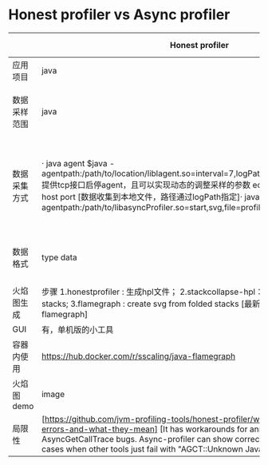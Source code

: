 # Honest profiler vs Async profiler

|   | Honest profiler |   Async profiler  |
| ------------ | ------------ | ------------ |
| 应用项目  |  java |  java |
|  数据采样范围 | java  |  Java + native, JVM and even kernel函数 |
| 数据采集方式  |  · java agent $java -agentpath:/path/to/location/liblagent.so=interval=7,logPath=/path/to/output/log.hpl· 提供tcp接口启停agent，且可以实现动态的调整采样的参数 echo command param - nc host port [数据收集到本地文件，路径通过logPath指定]· java agent $ java -agentpath:/path/to/libasyncProfiler.so=start,svg,file=profile.svg | · command: profile.sh 可以控制采集数据的启停时间点或者采集时长  |
|   数据格式 | type data  | 直接生成svg文件，无法持续收集数据  |
|  火焰图生成 |  步骤 1.honestprofiler : 生成hpl文件； 2.stackcollapse-hpl：解析hpl文件成folded stacks; 3.flamegraph : create svg from folded stacks [最新代码里提供dump-flamegraph] |   直接生成svg |
|  GUI | 有，单机版的小工具  | 无  |
| 容器内使用  | https://hub.docker.com/r/sscaling/java-flamegraph  |   |
| 火焰图demo  |  image | image  |
| 局限性  |  [https://github.com/jvm-profiling-tools/honest-profiler/wiki/AsyncGetCallTrace-errors-and-what-they-mean] [It has workarounds for annoying AsyncGetCallTrace bugs. Async-profiler can show correct stack traces in the cases when other tools just fail with "AGCT::Unknown Java[ERR=-5]"] |   |
